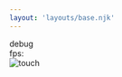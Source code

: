 ```yaml
---
layout: 'layouts/base.njk'
---
```


<div class="debug-holder">debug</div>
<div class="fps">fps: <span id="fps"></span></div>
<canvas id="canvas"></canvas>

<div class="enter-info-icon">
<img src="/public/assets/touch.svg" alt="touch" class="info-icon bounceIn" />
</div>

<!-- Scripts -->
<script type="module" defer src="/js/particle-drag/App.js"></script>
